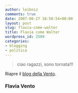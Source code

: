 ```yaml
---
author: leibniz
comments: true
date: 2007-06-27 16:50:54+00:00
layout: post
slug: flavia-come-walter
title: Flavia come Walter
wordpress_id: 2509
categories:
- blogging
- politica
---
```


> ciao ragazzi,
sono tornata!!!




> 
Riapre il [blog della Vento](http://flaviavento.leonardo.it/blog/diritti_degli_animali.html).


### Flavia Vento
